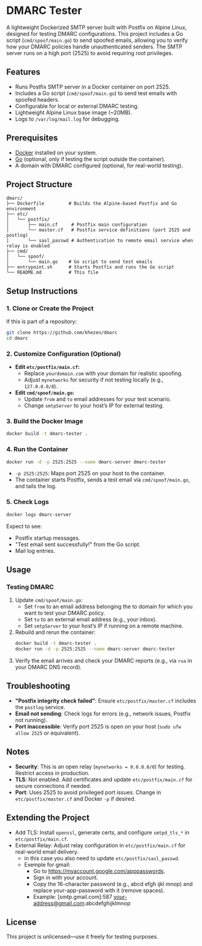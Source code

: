 # DMARC Tester

A lightweight Dockerized SMTP server built with Postfix on Alpine Linux, designed for testing DMARC configurations. This project includes a Go script (`cmd/spoof/main.go`) to send spoofed emails, allowing you to verify how your DMARC policies handle unauthenticated senders. The SMTP server runs on a high port (2525) to avoid requiring root privileges.

## Features
- Runs Postfix SMTP server in a Docker container on port 2525.
- Includes a Go script (`cmd/spoof/main.go`) to send test emails with spoofed headers.
- Configurable for local or external DMARC testing.
- Lightweight Alpine Linux base image (~20MB).
- Logs to `/var/log/mail.log` for debugging.

## Prerequisites
- [Docker](https://docs.docker.com/get-docker/) installed on your system.
- [Go](https://golang.org/doc/install) (optional, only if testing the script outside the container).
- A domain with DMARC configured (optional, for real-world testing).

## Project Structure
```
dmarc/
├── Dockerfile         # Builds the Alpine-based Postfix and Go environment
├── etc/
│   └── postfix/
│       ├── main.cf     # Postfix main configuration
│       └── master.cf   # Postfix service definitions (port 2525 and postlog)
|       └── sasl_passwd # Authentication to remote email service when relay is enabled
├── cmd/
│   └── spoof/
│       └── main.go    # Go script to send test emails
├── entrypoint.sh      # Starts Postfix and runs the Go script
└── README.md          # This file
```

## Setup Instructions

### 1. Clone or Create the Project
If this is part of a repository:
```bash
git clone https://github.com/khezen/dmarc
cd dmarc
```

### 2. Customize Configuration (Optional)
- **Edit `etc/postfix/main.cf`:**
  - Replace `yourdomain.com` with your domain for realistic spoofing.
  - Adjust `mynetworks` for security if not testing locally (e.g., `127.0.0.0/8`).
- **Edit `cmd/spoof/main.go`:**
  - Update `from` and `to` email addresses for your test scenario.
  - Change `smtpServer` to your host’s IP for external testing.

### 3. Build the Docker Image
```bash
docker build -t dmarc-tester .
```

### 4. Run the Container
```bash
docker run -d -p 2525:2525 --name dmarc-server dmarc-tester
```
- `-p 2525:2525`: Maps port 2525 on your host to the container.
- The container starts Postfix, sends a test email via `cmd/spoof/main.go`, and tails the log.

### 5. Check Logs
```bash
docker logs dmarc-server
```
Expect to see:
- Postfix startup messages.
- "Test email sent successfully!" from the Go script.
- Mail log entries.

## Usage


### Testing DMARC
1. Update `cmd/spoof/main.go`:
   - Set `from` to an email address belonging the to domain for which you want to test your DMARC policy.
   - Set `to` to an external email address (e.g., your inbox).
   - Set `smtpServer` to your host’s IP if running on a remote machine.
2. Rebuild and rerun the container:
   ```bash
   docker build -t dmarc-tester .
   docker run -d -p 2525:2525 --name dmarc-server dmarc-tester
   ```
3. Verify the email arrives and check your DMARC reports (e.g., via `rua` in your DMARC DNS record).


## Troubleshooting
- **"Postfix integrity check failed"**: Ensure `etc/postfix/master.cf` includes the `postlog` service.
- **Email not sending**: Check logs for errors (e.g., network issues, Postfix not running).
- **Port inaccessible**: Verify port 2525 is open on your host (`sudo ufw allow 2525` or equivalent).

## Notes
- **Security**: This is an open relay (`mynetworks = 0.0.0.0/0`) for testing. Restrict access in production.
- **TLS**: Not enabled. Add certificates and update `etc/postfix/main.cf` for secure connections if needed.
- **Port**: Uses 2525 to avoid privileged port issues. Change in `etc/postfix/master.cf` and Docker `-p` if desired.

## Extending the Project
- Add TLS: Install `openssl`, generate certs, and configure `smtpd_tls_*` in `etc/postfix/main.cf`.
- External Relay: Adjust relay configuration in `etc/postfix/main.cf` for real-world email delivery.
  - in this case you also need to update `etc/postfix/sasl_passwd`. 
  - Exemple for gmail:
    - Go to https://myaccount.google.com/apppasswords.
    - Sign in with your account.
    - Copy the 16-character password (e.g., abcd efgh ijkl mnop) and replace your-app-password with it (remove spaces).
    - Example: [smtp.gmail.com]:587 your-address@gmail.com:abcdefghijklmnop

## License
This project is unlicensed—use it freely for testing purposes.
